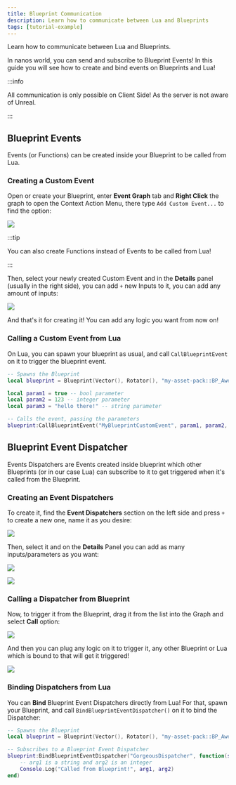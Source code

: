 ```yaml
---
title: Blueprint Communication
description: Learn how to communicate between Lua and Blueprints
tags: [tutorial-example]
---
```


Learn how to communicate between Lua and Blueprints.

In nanos world, you can send and subscribe to Blueprint Events! In this guide you will see how to create and bind events on Blueprints and Lua!

:::info

All communication is only possible on Client Side! As the server is not aware of Unreal.

:::


## Blueprint Events

Events (or Functions) can be created inside your Blueprint to be called from Lua.

### Creating a Custom Event

Open or create your Blueprint, enter **Event Graph** tab and **Right Click** the graph to open the Context Action Menu, there type `Add Custom Event...` to find the option:

![](/img/docs/tutorials/blueprints-01.webp)

:::tip

You can also create Functions instead of Events to be called from Lua!

:::

Then, select your newly created Custom Event and in the **Details** panel (usually in the right side), you can add `+` new Inputs to it, you can add any amount of inputs:

![](/img/docs/tutorials/blueprints-02.webp)

And that's it for creating it! You can add any logic you want from now on!


### Calling a Custom Event from Lua

On Lua, you can spawn your blueprint as usual, and call `CallBlueprintEvent` on it to trigger the blueprint event.

```lua title=Client/Index.lua
-- Spawns the Blueprint
local blueprint = Blueprint(Vector(), Rotator(), "my-asset-pack::BP_AwesomeBlueprint")

local param1 = true -- bool parameter
local param2 = 123 -- integer parameter
local param3 = "hello there!" -- string parameter

-- Calls the event, passing the parameters
blueprint:CallBlueprintEvent("MyBlueprintCustomEvent", param1, param2, param3)
```


## Blueprint Event Dispatcher

Events Dispatchers are Events created inside blueprint which other Blueprints (or in our case Lua) can subscribe to it to get triggered when it's called from the Blueprint.

### Creating an Event Dispatchers

To create it, find the **Event Dispatchers** section on the left side and press `+` to create a new one, name it as you desire:

![](/img/docs/tutorials/blueprints-03.webp)

Then, select it and on the **Details** Panel you can add as many inputs/parameters as you want:

![](/img/docs/tutorials/blueprints-04.webp)

![](/img/docs/tutorials/blueprints-05.webp)


### Calling a Dispatcher from Blueprint

Now, to trigger it from the Blueprint, drag it from the list into the Graph and select **Call** option:

![](/img/docs/tutorials/blueprints-07.webp)

And then you can plug any logic on it to trigger it, any other Blueprint or Lua which is bound to that will get it triggered!

![](/img/docs/tutorials/blueprints-06.webp)


### Binding Dispatchers from Lua

You can **Bind** Blueprint Event Dispatchers directly from Lua! For that, spawn your Blueprint, and call `BindBlueprintEventDispatcher()` on it to bind the Dispatcher:

```lua title=Client/Index.lua
-- Spawns the Blueprint
local blueprint = Blueprint(Vector(), Rotator(), "my-asset-pack::BP_AwesomeBlueprint",)

-- Subscribes to a Blueprint Event Dispatcher
blueprint:BindBlueprintEventDispatcher("GorgeousDispatcher", function(self, arg1, arg2)
    -- arg1 is a string and arg2 is an integer
    Console.Log("Called from Blueprint!", arg1, arg2)
end)
```
